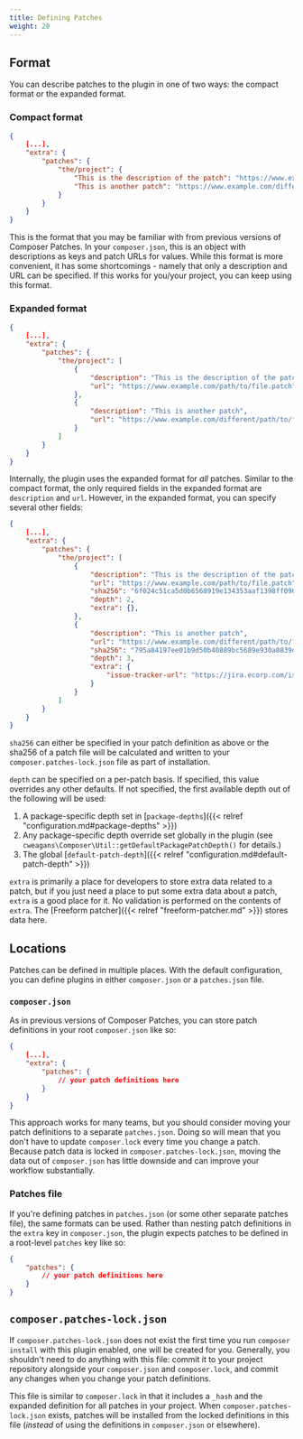 ```yaml
---
title: Defining Patches
weight: 20
---
```


## Format

You can describe patches to the plugin in one of two ways: the compact format or the expanded format.

### Compact format

```json
{
    [...],
    "extra": {
        "patches": {
            "the/project": {
                "This is the description of the patch": "https://www.example.com/path/to/file.patch",
                "This is another patch": "https://www.example.com/different/path/to/file.patch"
            }
        }
    }
}
```

This is the format that you may be familiar with from previous versions of Composer Patches. In your `composer.json`, this is an object with descriptions as keys and patch URLs for values. While this format is more convenient, it has some shortcomings - namely that only a description and URL can be specified. If this works for you/your project, you can keep using this format.

### Expanded format

```json
{
    [...],
    "extra": {
        "patches": {
            "the/project": [
                {
                    "description": "This is the description of the patch",
                    "url": "https://www.example.com/path/to/file.patch"
                },
                {
                    "description": "This is another patch",
                    "url": "https://www.example.com/different/path/to/file.patch"
                }
            ]
        }
    }
}
```

Internally, the plugin uses the expanded format for _all_ patches. Similar to the compact format, the only required fields in the expanded format are `description` and `url`. However, in the expanded format, you can specify several other fields:

```json
{
    [...],
    "extra": {
        "patches": {
            "the/project": [
                {
                    "description": "This is the description of the patch",
                    "url": "https://www.example.com/path/to/file.patch",
                    "sha256": "6f024c51ca5d0b6568919e134353aaf1398ff090c92f6173f5ce0315fa266b93",
                    "depth": 2,
                    "extra": {},
                },
                {
                    "description": "This is another patch",
                    "url": "https://www.example.com/different/path/to/file.patch",
                    "sha256": "795a84197ee01b9d50b40889bc5689e930a8839db3d43010e887ddeee643ccdc",
                    "depth": 3,
                    "extra": {
                        "issue-tracker-url": "https://jira.ecorp.com/issues/SM-519"
                    }
                }
            ]
        }
    }
}
```

`sha256` can either be specified in your patch definition as above or the sha256 of a patch file will be calculated and written to your `composer.patches-lock.json` file as part of installation.

`depth` can be specified on a per-patch basis. If specified, this value overrides any other defaults. If not specified, the first available depth out of the following will be used:

1. A package-specific depth set in [`package-depths`]({{< relref "configuration.md#package-depths" >}})
2. Any package-specific depth override set globally in the plugin (see `cweagans\Composer\Util::getDefaultPackagePatchDepth()` for details.)
3. The global [`default-patch-depth`]({{< relref "configuration.md#default-patch-depth" >}})

`extra` is primarily a place for developers to store extra data related to a patch, but if you just need a place to put some extra data about a patch, `extra` is a good place for it. No validation is performed on the contents of `extra`. The [Freeform patcher]({{< relref "freeform-patcher.md" >}}) stores data here.


## Locations

Patches can be defined in multiple places. With the default configuration, you can define plugins in either `composer.json` or a `patches.json` file.

### `composer.json`

As in previous versions of Composer Patches, you can store patch definitions in your root `composer.json` like so:

```json
{
    [...],
    "extra": {
        "patches": {
            // your patch definitions here
        }
    }
}
```
This approach works for many teams, but you should consider moving your patch definitions to a separate `patches.json`. Doing so will mean that you don't have to update `composer.lock` every time you change a patch. Because patch data is locked in `composer.patches-lock.json`, moving the data out of `composer.json` has little downside and can improve your workflow substantially.

### Patches file

If you're defining patches in `patches.json` (or some other separate patches file), the same formats can be used. Rather than nesting patch definitions in the `extra` key in `composer.json`, the plugin expects patches to be defined in a root-level `patches` key like so:

```json
{
    "patches": {
        // your patch definitions here
    }
}
```

## `composer.patches-lock.json`

If `composer.patches-lock.json` does not exist the first time you run `composer install` with this plugin enabled, one will be created for you. Generally, you shouldn't need to do anything with this file: commit it to your project repository alongside your `composer.json` and `composer.lock`, and commit any changes when you change your patch definitions.

This file is similar to `composer.lock` in that it includes a `_hash` and the expanded definition for all patches in your project. When `composer.patches-lock.json` exists, patches will be installed from the locked definitions in this file (_instead_ of using the definitions in `composer.json` or elsewhere).
